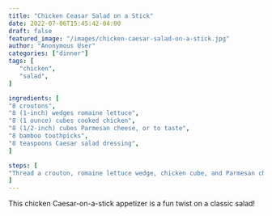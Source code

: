 ```yaml
---
title: "Chicken Ceasar Salad on a Stick"
date: 2022-07-06T15:45:42-04:00
draft: false
featured_image: "/images/chicken-caesar-salad-on-a-stick.jpg"
author: "Anonymous User"
categories: ["dinner"]
tags: [
   "chicken",
   "salad",
]

ingredients: [
"8 croutons",
"8 (1-inch) wedges romaine lettuce",
"8 (1 ounce) cubes cooked chicken",
"8 (1/2-inch) cubes Parmesan cheese, or to taste",
"8 bamboo toothpicks",
"8 teaspoons Caesar salad dressing",
]

steps: [
"Thread a crouton, romaine lettuce wedge, chicken cube, and Parmesan cheese cube onto each toothpick, respectively. Arrange toothpicks on a serving platter and drizzle Caesar salad dressing over each."
]
---
```


This chicken Caesar-on-a-stick appetizer is a fun twist on a classic salad!
